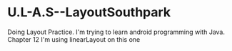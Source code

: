 # U.L-A.S--LayoutSouthpark
Doing Layout Practice. I'm trying to learn android programming with Java. Chapter 12
I'm using linearLayout on this one 
